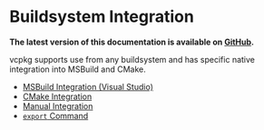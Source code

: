# Buildsystem Integration

**The latest version of this documentation is available on [GitHub](https://github.com/Microsoft/vcpkg/tree/master/docs/users/buildsystems/integration.md).**

vcpkg supports use from any buildsystem and has specific native integration into MSBuild and CMake.

- [MSBuild Integration (Visual Studio)](msbuild-integration.md)
- [CMake Integration](cmake-integration.md)
- [Manual Integration](manual-integration.md)
- [`export` Command](../../commands/export.md)
